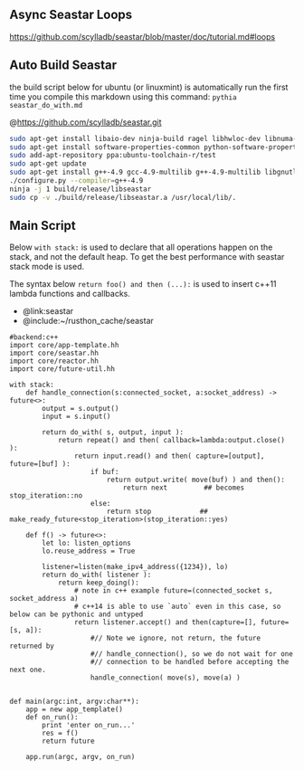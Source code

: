 Async Seastar Loops
-------------
https://github.com/scylladb/seastar/blob/master/doc/tutorial.md#loops


Auto Build Seastar
----------
the build script below for ubuntu (or linuxmint) is automatically run the first time you compile this markdown using this command:
`pythia seastar_do_with.md`

@https://github.com/scylladb/seastar.git
```bash
sudo apt-get install libaio-dev ninja-build ragel libhwloc-dev libnuma-dev libpciaccess-dev libcrypto++-dev libboost-all-dev libxen-dev libxml2-dev xfslibs-dev
sudo apt-get install software-properties-common python-software-properties
sudo add-apt-repository ppa:ubuntu-toolchain-r/test
sudo apt-get update
sudo apt-get install g++-4.9 gcc-4.9-multilib g++-4.9-multilib libgnutls28-dev
./configure.py --compiler=g++-4.9
ninja -j 1 build/release/libseastar
sudo cp -v ./build/release/libseastar.a /usr/local/lib/.

```


Main Script
-------------
Below `with stack:` is used to declare that all operations happen on the stack, and not the default heap.
To get the best performance with seastar stack mode is used.

The syntax below `return foo() and then (...):` is used to insert c++11 lambda functions and callbacks.

* @link:seastar
* @include:~/rusthon_cache/seastar
```rusthon
#backend:c++
import core/app-template.hh
import core/seastar.hh
import core/reactor.hh
import core/future-util.hh

with stack:
	def handle_connection(s:connected_socket, a:socket_address) -> future<>:
		output = s.output()
		input = s.input()

		return do_with( s, output, input ):
			return repeat() and then( callback=lambda:output.close() ):
				return input.read() and then( capture=[output], future=[buf] ):
					if buf:
						return output.write( move(buf) ) and then():
							return next  		## becomes stop_iteration::no
					else:
						return stop   	       ## make_ready_future<stop_iteration>(stop_iteration::yes)

	def f() -> future<>:
		let lo: listen_options
		lo.reuse_address = True

		listener=listen(make_ipv4_address({1234}), lo)
		return do_with( listener ):
			return keep_doing():
				# note in c++ example future=(connected_socket s, socket_address a)
				# c++14 is able to use `auto` even in this case, so below can be pythonic and untyped
				return listener.accept() and then(capture=[], future=[s, a]):
					#// Note we ignore, not return, the future returned by
					#// handle_connection(), so we do not wait for one
					#// connection to be handled before accepting the next one.
					handle_connection( move(s), move(a) )


def main(argc:int, argv:char**):
	app = new app_template()
	def on_run():
		print 'enter on_run...'
		res = f()
		return future

	app.run(argc, argv, on_run)

```

